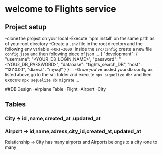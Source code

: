 # welcome to Flights service 
## Project setup 
-clone the projext on your local 
-Execute 'npm install' on the same path as of your root directory 
-Create a `.env` file in the root directory and the following env variable 
 -`PORT=3000`
 -Inside the `src/config` create a new file `config.json` and then following piece of json
 ...
 {
  "development": {
    "username": "<YOUR_DB_LOGIN_NAME>",
    "password": "<YOUR_DB_PASSWORD>",
    "database": "flights_search_DB",
    "host": "127.0.0.1",
    "dialect": "mysql"
  }
 }
 ...
 -Once you've added your db config as listed above,go to the src folder and execute `npx sequelize db:`
 and then execute 
 `npx sequelize db:migrate`
 ...

 ##DB Design 
 -Airplane Table 
 -Flight 
 -Airport
 -City 

 ## Tables 

 ### City -> id ,name,created_at ,updated_at 
 ### Airport -> id,name,adress,city_id,created_at,updated_at 
 Relationship -> City has many airports and Airports belongs to a city (one to many )


